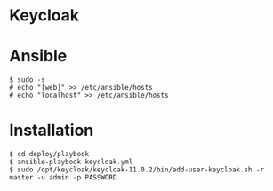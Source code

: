 Keycloak
========

# Ansible

```
$ sudo -s
# echo "[web]" >> /etc/ansible/hosts
# echo "localhost" >> /etc/ansible/hosts
```

# Installation

```
$ cd deploy/playbook
$ ansible-playbook keycloak.yml
$ sudo /opt/keycloak/keycloak-11.0.2/bin/add-user-keycloak.sh -r master -u admin -p PASSWORD
```


